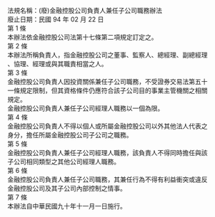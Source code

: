 法規名稱：(廢)金融控股公司負責人兼任子公司職務辦法  
廢止日期：民國 94 年 02 月 22 日  
第 1 條  
本辦法依金融控股公司法第十七條第二項規定訂定之。  
第 2 條  
本辦法所稱負責人，指金融控股公司之董事、監察人、總經理、副總經理  
、協理、經理或與其職責相當之人。  
第 3 條  
金融控股公司負責人因投資關係兼任子公司職務，不受證券交易法第五十  
一條規定限制，但其資格條件仍應符合該子公司目的事業主管機關之相關  
規定。  
金融控股公司負責人兼任子公司經理人職務以一個為限。  
第 4 條  
金融控股公司負責人不得以個人或所屬金融控股公司以外其他法人代表之  
身分，擔任所屬金融控股公司子公司之職務。  
第 5 條  
金融控股公司負責人兼任子公司經理人職務，該負責人不得同時擔任與該  
子公司相同類型之其他公司經理人職務。  
第 6 條  
金融控股公司負責人兼任子公司職務，其兼任行為不得有利益衝突或違反  
金融控股公司及其子公司內部控制之情事。  
第 7 條  
本辦法自中華民國九十年十一月一日施行。  



